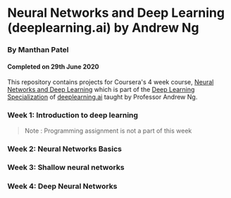 # Neural Networks and Deep Learning (deeplearning.ai) by Andrew Ng

### By Manthan Patel

#### Completed on 29th June 2020

This repository contains projects for Coursera's 4 week course, [Neural Networks and Deep Learning](https://www.coursera.org/learn/neural-networks-deep-learning?specialization=deep-learning) which is part of the [Deep Learning Specialization](https://www.coursera.org/specializations/deep-learning) of [deeplearning.ai](deeplearning.ai) taught by Professor Andrew Ng.


### Week 1: Introduction to deep learning
>Note : Programming assignment is not a part of this week

### Week 2: Neural Networks Basics

### Week 3: Shallow neural networks

### Week 4: Deep Neural Networks

